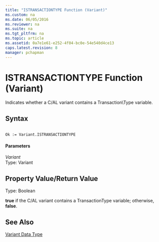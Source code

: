 ```yaml
---
title: "ISTRANSACTIONTYPE Function (Variant)"
ms.custom: na
ms.date: 06/05/2016
ms.reviewer: na
ms.suite: na
ms.tgt_pltfrm: na
ms.topic: article
ms.assetid: 0a7e1e61-e252-4f04-bc0e-54e540d4ce13
caps.latest.revision: 8
manager: pchapman
---
```

# ISTRANSACTIONTYPE Function (Variant)
Indicates whether a C\/AL variant contains a Transaction\\Type variable.  
  
## Syntax  
  
```  
  
Ok := Variant.ISTRANSACTIONTYPE  
```  
  
#### Parameters  
 *Variant*  
 Type: Variant  
  
## Property Value\/Return Value  
 Type: Boolean  
  
 **true** if the C\/AL variant contains a TransactionType variable; otherwise, **false**.  
  
## See Also  
 [Variant Data Type](../dynamics-nav/Variant-Data-Type.md)
